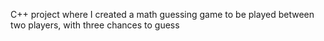 C++ project where I created a math guessing game to be played between two players, with three chances to guess
